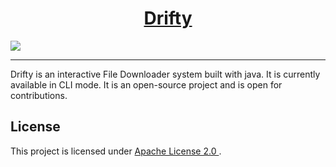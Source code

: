 <h1 align=center><a href="https://github.com/SaptarshiSarkar12/Drifty">Drifty</a></h1>
<img align=center src=https://user-images.githubusercontent.com/105960032/191414395-cca08676-67b6-444f-ac6b-c711c11053e6.png>

---
Drifty is an interactive File Downloader system built with java. It is currently available in CLI mode. It is an open-source project and is open for contributions. 

## License
This project is licensed under [Apache License 2.0
](https://github.com/SaptarshiSarkar12/Drifty/blob/master/LICENSE) .

